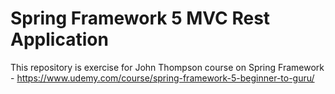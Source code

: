 # Spring Framework 5 MVC Rest Application

This repository is exercise for John Thompson course on Spring Framework - https://www.udemy.com/course/spring-framework-5-beginner-to-guru/